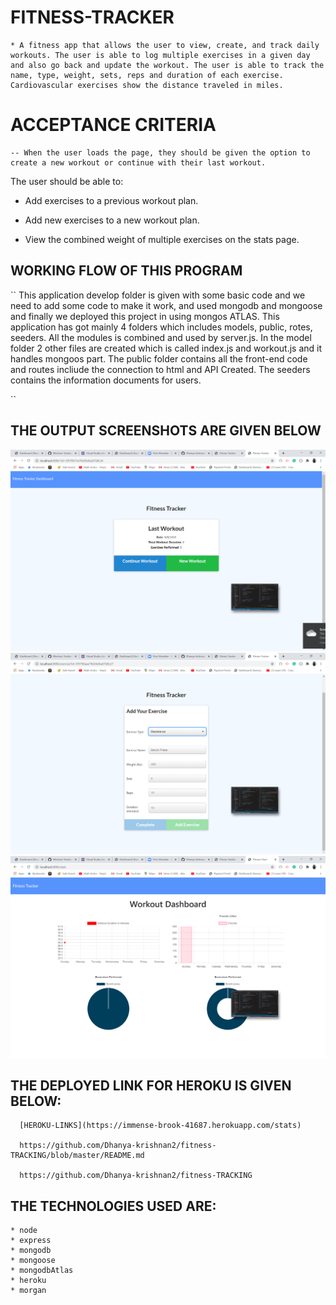 # FITNESS-TRACKER
    * A fitness app that allows the user to view, create, and track daily workouts. The user is able to log multiple exercises in a given day and also go back and update the workout. The user is able to track the name, type, weight, sets, reps and duration of each exercise. Cardiovascular exercises show the distance traveled in miles.
# ACCEPTANCE CRITERIA
    -- When the user loads the page, they should be given the option to create a new workout or continue with their last workout.
The user should be able to:


 * Add exercises to a previous workout plan.


  * Add new exercises to a new workout plan.


* View the combined weight of multiple exercises on the stats page.

## WORKING FLOW OF THIS PROGRAM
   `` This application develop folder is given with some basic code and we need to add some code to make it work, and used mongodb and mongoose and finally we deployed this project in using mongos ATLAS. This application has got mainly 4 folders which includes models, public, rotes, seeders. All the modules is combined and used by server.js. In the model folder 2 other files are created which is called index.js and workout.js and it handles mongoos part.
   The public folder contains all the front-end code and routes incliude the connection to html and API Created. The seeders contains the information documents for users.

   
   ``
   ## THE OUTPUT SCREENSHOTS ARE GIVEN BELOW
   ![](/images/2020-09-08%20(2).png)
   ![](/images/2020-09-08%20(3).png)
   ![](/images/2020-09-08.png)

   ## THE DEPLOYED LINK FOR HEROKU IS GIVEN BELOW:
      [HEROKU-LINKS](https://immense-brook-41687.herokuapp.com/stats)
      
      https://github.com/Dhanya-krishnan2/fitness-TRACKING/blob/master/README.md
      
      https://github.com/Dhanya-krishnan2/fitness-TRACKING


## THE TECHNOLOGIES USED ARE:
    * node
    * express
    * mongodb
    * mongoose
    * mongodbAtlas
    * heroku 
    * morgan
